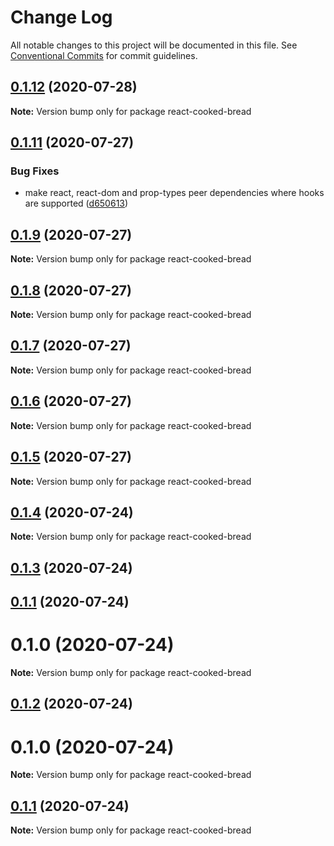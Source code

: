 # Change Log

All notable changes to this project will be documented in this file.
See [Conventional Commits](https://conventionalcommits.org) for commit guidelines.

## [0.1.12](https://github.com/brettinternet/react-cooked-bread/compare/v0.1.11...v0.1.12) (2020-07-28)

**Note:** Version bump only for package react-cooked-bread





## [0.1.11](https://github.com/brettinternet/react-cooked-bread/compare/v0.1.10...v0.1.11) (2020-07-27)


### Bug Fixes

* make react, react-dom and prop-types peer dependencies where hooks are supported ([d650613](https://github.com/brettinternet/react-cooked-bread/commit/d650613138eff0dff7662ed262a7aa8bc0c6c10c))





## [0.1.9](https://github.com/brettinternet/react-cooked-bread/compare/v0.1.8...v0.1.9) (2020-07-27)

**Note:** Version bump only for package react-cooked-bread





## [0.1.8](https://github.com/brettinternet/react-cooked-bread/compare/v0.1.7...v0.1.8) (2020-07-27)

**Note:** Version bump only for package react-cooked-bread





## [0.1.7](https://github.com/brettinternet/react-cooked-bread/compare/v0.1.6...v0.1.7) (2020-07-27)

**Note:** Version bump only for package react-cooked-bread





## [0.1.6](https://github.com/brettinternet/react-cooked-bread/compare/v0.1.5...v0.1.6) (2020-07-27)

**Note:** Version bump only for package react-cooked-bread





## [0.1.5](https://github.com/brettinternet/react-cooked-bread/compare/v0.1.4...v0.1.5) (2020-07-27)

**Note:** Version bump only for package react-cooked-bread





## [0.1.4](https://github.com/brettinternet/react-cooked-bread/compare/v0.1.3...v0.1.4) (2020-07-24)

**Note:** Version bump only for package react-cooked-bread





## [0.1.3](https://github.com/brettinternet/react-cooked-bread/compare/v0.1.2...v0.1.3) (2020-07-24)



## [0.1.1](https://github.com/brettinternet/react-cooked-bread/compare/v0.1.0...v0.1.1) (2020-07-24)



# 0.1.0 (2020-07-24)

**Note:** Version bump only for package react-cooked-bread





## [0.1.2](https://github.com/brettinternet/react-cooked-bread/compare/v0.1.1...v0.1.2) (2020-07-24)



# 0.1.0 (2020-07-24)

**Note:** Version bump only for package react-cooked-bread





## [0.1.1](https://github.com/brettinternet/react-cooked-bread/compare/v0.1.0...v0.1.1) (2020-07-24)

**Note:** Version bump only for package react-cooked-bread
